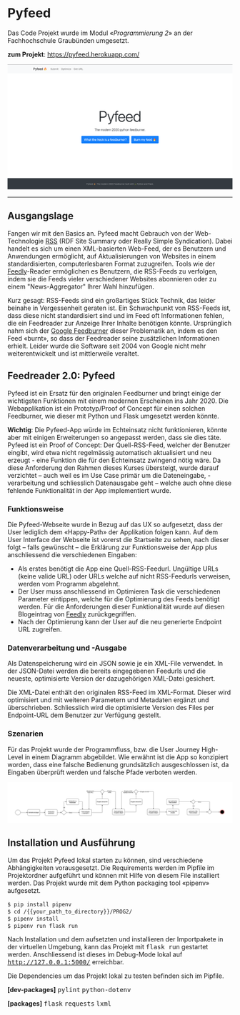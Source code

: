 # Pyfeed  
Das Code Projekt wurde im Modul «*Programmierung 2*» an der Fachhochschule Graubünden umgesetzt.   

**zum Projekt**: https://pyfeed.herokuapp.com/

![Cover image and start page of pyfeed](docs/01_pyfeed.png?raw=true "Cover image pyfeed")

---

## Ausgangslage 
Fangen wir mit den Basics an. Pyfeed macht Gebrauch von der Web-Technologie <a href="https://en.wikipedia.org/wiki/RSS" target="_blank">RSS</a> (RDF Site Summary oder Really Simple Syndication). Dabei handelt es sich um einen XML-basierten Web-Feed, der es Benutzern und Anwendungen ermöglicht, auf Aktualisierungen von Websites in einem standardisierten, computerlesbaren Format zuzugreifen. Tools wie der <a href="https://feedly.com/" target="_blank">Feedly</a>-Reader ermöglichen es Benutzern, die RSS-Feeds zu verfolgen, indem sie die Feeds vieler verschiedener Websites abonnieren oder zu einem "News-Aggregator" Ihrer Wahl hinzufügen.

Kurz gesagt: RSS-Feeds sind ein großartiges Stück Technik, das leider beinahe in Vergessenheit geraten ist. Ein Schwachpunkt von RSS-Feeds ist, dass diese nicht standardisiert sind und im Feed oft Informationen fehlen, die ein Feedreader zur Anzeige Ihrer Inhalte benötigen könnte. Ursprünglich nahm sich der <a href="https://feedburner.google.com/" target="_blank">Google Feedburner</a> dieser Problematik an, indem es den Feed «burnt», so dass der Feedreader seine zusätzlichen Informationen erhielt. Leider wurde die Software seit 2004 von Google nicht mehr weiterentwickelt und ist mittlerweile veraltet.

## Feedreader 2.0: Pyfeed
Pyfeed ist ein Ersatz für den originalen Feedburner und bringt einige der wichtigsten Funktionen mit einem modernen Erscheinen ins Jahr 2020. Die Webapplikation ist ein Prototyp/Proof of Concept für einen solchen Feedburner, wie dieser mit Python und Flask umgesetzt werden könnte. 

**Wichtig**: Die Pyfeed-App würde im Echteinsatz nicht funktionieren, könnte aber mit einigen Erweiterungen so angepasst werden, dass sie dies täte. Pyfeed ist ein Proof of Concept: Der Quell-RSS-Feed, welcher der Benutzer eingibt, wird etwa nicht regelmässig automatisch aktualisiert und neu erzeugt - eine Funktion die für den Echteinsatz zwingend nötig wäre. Da diese Anforderung den Rahmen dieses Kurses übersteigt, wurde darauf verzichtet – auch weil es im Use Case primär um die Dateneingabe, -verarbeitung und schliesslich Datenausgabe geht – welche auch ohne diese fehlende Funktionalität in der App implementiert wurde. 

### Funktionsweise
Die Pyfeed-Webseite wurde in Bezug auf das UX so aufgesetzt, dass der User lediglich dem «Happy-Path» der Applikation folgen kann. Auf dem User Interface der Webseite ist vorerst die Startseite zu sehen, nach dieser folgt – falls gewünscht – die Erklärung zur Funktionsweise der App plus anschliessend die verschiedenen Eingaben:
 
* Als erstes benötigt die App eine Quell-RSS-Feedurl. Ungültige URLs (keine valide URL) oder URLs welche auf nicht RSS-Feedurls verweisen, werden vom Programm abgelehnt.
* Der User muss anschliessend im Optimieren Task die verschiedenen Parameter eintippen, welche für die Optimierung des Feeds benötigt werden. Für die Anforderungen dieser Funktionalität wurde auf diesen Blogeintrag von <a href="https://blog.feedly.com/10-ways-to-optimize-your-feed-for-feedly/" target="_blank">Feedly</a> zurückgegriffen. 
* Nach der Optimierung kann der User auf die neu generierte Endpoint URL zugreifen.

### Datenverarbeitung und -Ausgabe
Als Datenspeicherung wird ein JSON sowie je ein XML-File verwendet. In der JSON-Datei werden die bereits eingegebenen Feedurls und die neueste, optimisierte Version der dazugehörigen XML-Datei gesichert.

Die XML-Datei enthält den originalen RSS-Feed im XML-Format. Dieser wird optimisiert und mit weiteren Parametern und Metadaten ergänzt und überschrieben. Schliesslich wird die optimisierte Version des Files per Endpoint-URL dem Benutzer zur Verfügung gestellt.

### Szenarien 
Für das Projekt wurde der Programmfluss, bzw. die User Journey High-Level in einem Diagramm abgebildet.
Wie erwähnt ist die App so konzipiert worden, dass eine falsche Bedienung grundsätzlich ausgeschlossen ist, da Eingaben überprüft werden und falsche Pfade verboten werden.

![Diagram of the pyfeed User Journey.](docs/02_user-flowdiagram.png?raw=true "User diagram pyfeed app.")

## Installation und Ausführung
Um das Projekt Pyfeed lokal starten zu können, sind verschiedene Abhängigkeiten vorausgesetzt. Die Requirements werden im Pipfile im Projektordner aufgeführt und können mit Hilfe von diesem File installiert werden. Das Projekt wurde mit dem Python packaging tool «pipenv» aufgesetzt.

```
$ pip install pipenv
$ cd /{{your_path_to_directory}}/PROG2/
$ pipenv install
$ pipenv run flask run
```

Nach Installation und dem aufsetzten und installieren der Importpakete in der virtuellen Umgebung, kann das Projekt mit <tt>flask run</tt> gestartet werden. Anschliessend ist dieses im Debug-Mode lokal auf <tt>http://127.0.0.1:5000/</tt> erreichbar.

Die Dependencies um das Projekt lokal zu testen befinden sich im Pipfile.

**[dev-packages]**
<tt>pylint</tt>
<tt>python-dotenv</tt>

**[packages]**
<tt>flask</tt>
<tt>requests</tt>
<tt>lxml</tt>
